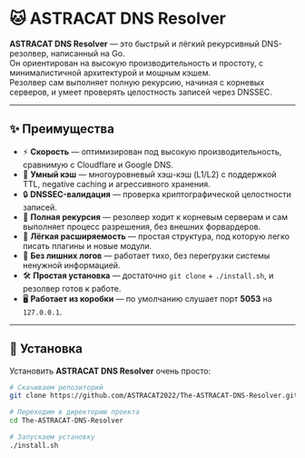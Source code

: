 # 🐱 ASTRACAT DNS Resolver

**ASTRACAT DNS Resolver** — это быстрый и лёгкий рекурсивный DNS-резолвер, написанный на Go.  
Он ориентирован на высокую производительность и простоту, с минималистичной архитектурой и мощным кэшем.  
Резолвер сам выполняет полную рекурсию, начиная с корневых серверов, и умеет проверять целостность записей через DNSSEC.  

---

## ✨ Преимущества

- ⚡ **Скорость** — оптимизирован под высокую производительность, сравнимую с Cloudflare и Google DNS.  
- 🧠 **Умный кэш** — многоуровневый хэш-кэш (L1/L2) с поддержкой TTL, negative caching и агрессивного хранения.  
- 🔒 **DNSSEC-валидация** — проверка криптографической целостности записей.  
- 🔁 **Полная рекурсия** — резолвер ходит к корневым серверам и сам выполняет процесс разрешения, без внешних форвардеров.  
- 🧩 **Лёгкая расширяемость** — простая структура, под которую легко писать плагины и новые модули.  
- 🤫 **Без лишних логов** — работает тихо, без перегрузки системы ненужной информацией.  
- 🛠 **Простая установка** — достаточно `git clone` + `./install.sh`, и резолвер готов к работе.  
- 🖥 **Работает из коробки** — по умолчанию слушает порт **5053** на `127.0.0.1`.  

---

## 🚀 Установка

Установить **ASTRACAT DNS Resolver** очень просто:  

```bash
# Скачиваем репозиторий
git clone https://github.com/ASTRACAT2022/The-ASTRACAT-DNS-Resolver.git

# Переходим в директорию проекта
cd The-ASTRACAT-DNS-Resolver

# Запускаем установку
./install.sh
